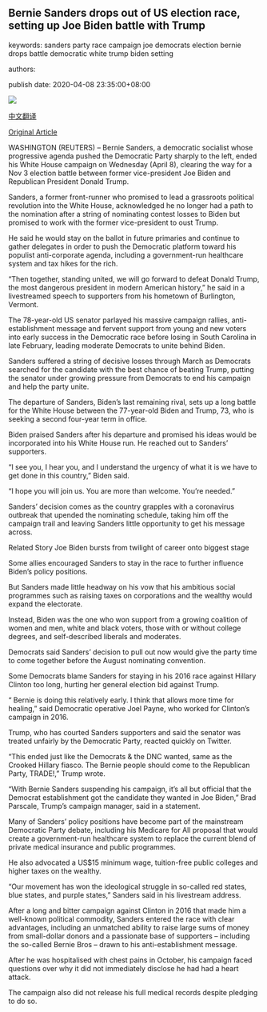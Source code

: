 ## Bernie Sanders drops out of US election race, setting up Joe Biden battle with Trump

keywords: sanders party race campaign joe democrats election bernie drops battle democratic white trump biden setting

authors: 

publish date: 2020-04-08 23:35:00+08:00

![](https://www.straitstimes.com/sites/default/files/media-youtube/31hHS0pFHJM.jpg)

[中文翻译](Bernie%20Sanders%20drops%20out%20of%20US%20election%20race%2C%20setting%20up%20Joe%20Biden%20battle%20with%20Trump_zh.md)

[Original Article](https://www.straitstimes.com/world/united-states/us-senator-bernie-sanders-drops-out-of-2020-democratic-campaign)

WASHINGTON (REUTERS) – Bernie Sanders, a democratic socialist whose progressive agenda pushed the Democratic Party sharply to the left, ended his White House campaign on Wednesday (April 8), clearing the way for a Nov 3 election battle between former vice-president Joe Biden and Republican President Donald Trump.

Sanders, a former front-runner who promised to lead a grassroots political revolution into the White House, acknowledged he no longer had a path to the nomination after a string of nominating contest losses to Biden but promised to work with the former vice-president to oust Trump.

He said he would stay on the ballot in future primaries and continue to gather delegates in order to push the Democratic platform toward his populist anti-corporate agenda, including a government-run healthcare system and tax hikes for the rich.

“Then together, standing united, we will go forward to defeat Donald Trump, the most dangerous president in modern American history,” he said in a livestreamed speech to supporters from his hometown of Burlington, Vermont.

The 78-year-old US senator parlayed his massive campaign rallies, anti-establishment message and fervent support from young and new voters into early success in the Democratic race before losing in South Carolina in late February, leading moderate Democrats to unite behind Biden.

Sanders suffered a string of decisive losses through March as Democrats searched for the candidate with the best chance of beating Trump, putting the senator under growing pressure from Democrats to end his campaign and help the party unite.

The departure of Sanders, Biden’s last remaining rival, sets up a long battle for the White House between the 77-year-old Biden and Trump, 73, who is seeking a second four-year term in office.

Biden praised Sanders after his departure and promised his ideas would be incorporated into his White House run. He reached out to Sanders’ supporters.

“I see you, I hear you, and I understand the urgency of what it is we have to get done in this country,” Biden said.

“I hope you will join us. You are more than welcome. You’re needed.”

Sanders’ decision comes as the country grapples with a coronavirus outbreak that upended the nominating schedule, taking him off the campaign trail and leaving Sanders little opportunity to get his message across.

Related Story Joe Biden bursts from twilight of career onto biggest stage

Some allies encouraged Sanders to stay in the race to further influence Biden’s policy positions.

But Sanders made little headway on his vow that his ambitious social programmes such as raising taxes on corporations and the wealthy would expand the electorate.

Instead, Biden was the one who won support from a growing coalition of women and men, white and black voters, those with or without college degrees, and self-described liberals and moderates.

Democrats said Sanders’ decision to pull out now would give the party time to come together before the August nominating convention.

Some Democrats blame Sanders for staying in his 2016 race against Hillary Clinton too long, hurting her general election bid against Trump.

“ Bernie is doing this relatively early. I think that allows more time for healing,” said Democratic operative Joel Payne, who worked for Clinton’s campaign in 2016.

Trump, who has courted Sanders supporters and said the senator was treated unfairly by the Democratic Party, reacted quickly on Twitter.

“This ended just like the Democrats & the DNC wanted, same as the Crooked Hillary fiasco. The Bernie people should come to the Republican Party, TRADE\!,” Trump wrote.

“With Bernie Sanders suspending his campaign, it’s all but official that the Democrat establishment got the candidate they wanted in Joe Biden,” Brad Parscale, Trump’s campaign manager, said in a statement.

Many of Sanders’ policy positions have become part of the mainstream Democratic Party debate, including his Medicare for All proposal that would create a government-run healthcare system to replace the current blend of private medical insurance and public programmes.

He also advocated a US$15 minimum wage, tuition-free public colleges and higher taxes on the wealthy.

“Our movement has won the ideological struggle in so-called red states, blue states, and purple states,” Sanders said in his livestream address.

After a long and bitter campaign against Clinton in 2016 that made him a well-known political commodity, Sanders entered the race with clear advantages, including an unmatched ability to raise large sums of money from small-dollar donors and a passionate base of supporters – including the so-called Bernie Bros – drawn to his anti-establishment message.

After he was hospitalised with chest pains in October, his campaign faced questions over why it did not immediately disclose he had had a heart attack.

The campaign also did not release his full medical records despite pledging to do so.